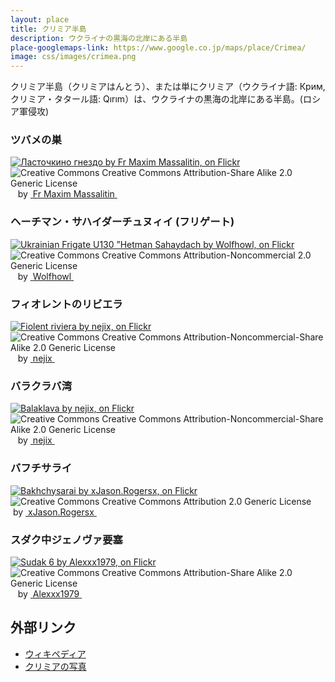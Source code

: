 ```yaml
---
layout: place
title: クリミア半島
description: ウクライナの黒海の北岸にある半島
place-googlemaps-link: https://www.google.co.jp/maps/place/Crimea/
image: css/images/crimea.png
---
```

<div class="header-wrapper">
クリミア半島（クリミアはんとう）、または単にクリミア（ウクライナ語: Крим, クリミア・タタール語: Qırım）は、ウクライナの黒海の北岸にある半島。(ロシア軍侵攻)
</div>

### ツバメの巣
<div about='https://farm5.static.flickr.com/4024/4662780391_64950c212c_b.jpg'><a href='https://www.flickr.com/photos/massalim/4662780391/' target='_blank'><img xmlns:dct='http://purl.org/dc/terms/' href='http://purl.org/dc/dcmitype/StillImage' rel='dct:type' src='https://farm5.static.flickr.com/4024/4662780391_64950c212c_b.jpg' alt='Ласточкино гнездо by Fr Maxim Massalitin, on Flickr' title='Ласточкино гнездо by Fr Maxim Massalitin, on Flickr' border='0'/></a><br/><a rel='license' href='http://creativecommons.org/licenses/by-sa/2.0/' target='_blank'><img src='http://i.creativecommons.org/l/by-sa/2.0/80x15.png' alt='Creative Commons Creative Commons Attribution-Share Alike 2.0 Generic License' title='Creative Commons Creative Commons Attribution-Share Alike 2.0 Generic License' border='0' align='left'></a>&nbsp; &nbsp;by&nbsp;<a href='https://www.flickr.com/people/massalim/' target='_blank'>&nbsp;</a><a xmlns:cc='http://creativecommons.org/ns#' rel='cc:attributionURL' property='cc:attributionName' href='https://www.flickr.com/people/massalim/' target='_blank'>Fr Maxim Massalitin</a><a href='http://www.imagecodr.org/' target='_blank'>&nbsp;</a></div>

### ヘーチマン・サハイダーチュヌィイ (フリゲート)
<div about='https://farm8.static.flickr.com/7119/7428049628_7611e29d68_b.jpg'><a href='https://www.flickr.com/photos/ashenwolf/7428049628/' target='_blank'><img xmlns:dct='http://purl.org/dc/terms/' href='http://purl.org/dc/dcmitype/StillImage' rel='dct:type' src='https://farm8.static.flickr.com/7119/7428049628_7611e29d68_b.jpg' alt='Ukrainian Frigate U130 &rdquo;Hetman Sahaydach by Wolfhowl, on Flickr' title='Ukrainian Frigate U130 &rdquo;Hetman Sahaydach by Wolfhowl, on Flickr' border='0'/></a><br/><a rel='license' href='http://creativecommons.org/licenses/by-nc/2.0/' target='_blank'><img src='http://i.creativecommons.org/l/by-nc/2.0/80x15.png' alt='Creative Commons Creative Commons Attribution-Noncommercial 2.0 Generic License' title='Creative Commons Creative Commons Attribution-Noncommercial 2.0 Generic License' border='0' align='left'></a>&nbsp; &nbsp;by&nbsp;<a href='https://www.flickr.com/people/ashenwolf/' target='_blank'>&nbsp;</a><a xmlns:cc='http://creativecommons.org/ns#' rel='cc:attributionURL' property='cc:attributionName' href='https://www.flickr.com/people/ashenwolf/' target='_blank'>Wolfhowl</a><a href='http://www.imagecodr.org/' target='_blank'>&nbsp;</a></div>

### フィオレントのリビエラ
<div about='https://farm7.static.flickr.com/6067/6147001554_d5dc0306f0_b.jpg'><a href='https://www.flickr.com/photos/23929337@N02/6147001554/' target='_blank'><img xmlns:dct='http://purl.org/dc/terms/' href='http://purl.org/dc/dcmitype/StillImage' rel='dct:type' src='https://farm7.static.flickr.com/6067/6147001554_d5dc0306f0_b.jpg' alt='Fiolent riviera by nejix, on Flickr' title='Fiolent riviera by nejix, on Flickr' border='0'/></a><br/><a rel='license' href='http://creativecommons.org/licenses/by-nc-sa/2.0/' target='_blank'><img src='http://i.creativecommons.org/l/by-nc-sa/2.0/80x15.png' alt='Creative Commons Creative Commons Attribution-Noncommercial-Share Alike 2.0 Generic License' title='Creative Commons Creative Commons Attribution-Noncommercial-Share Alike 2.0 Generic License' border='0' align='left'></a>&nbsp; &nbsp;by&nbsp;<a href='https://www.flickr.com/people/23929337@N02/' target='_blank'>&nbsp;</a><a xmlns:cc='http://creativecommons.org/ns#' rel='cc:attributionURL' property='cc:attributionName' href='https://www.flickr.com/people/23929337@N02/' target='_blank'>nejix</a><a href='http://www.imagecodr.org/' target='_blank'>&nbsp;</a></div>

### バラクラバ湾
<div about='https://farm7.static.flickr.com/6195/6146448977_d7f2d680af_b.jpg'><a href='https://www.flickr.com/photos/23929337@N02/6146448977/' target='_blank'><img xmlns:dct='http://purl.org/dc/terms/' href='http://purl.org/dc/dcmitype/StillImage' rel='dct:type' src='https://farm7.static.flickr.com/6195/6146448977_d7f2d680af_b.jpg' alt='Balaklava by nejix, on Flickr' title='Balaklava by nejix, on Flickr' border='0'/></a><br/><a rel='license' href='http://creativecommons.org/licenses/by-nc-sa/2.0/' target='_blank'><img src='http://i.creativecommons.org/l/by-nc-sa/2.0/80x15.png' alt='Creative Commons Creative Commons Attribution-Noncommercial-Share Alike 2.0 Generic License' title='Creative Commons Creative Commons Attribution-Noncommercial-Share Alike 2.0 Generic License' border='0' align='left'></a>&nbsp; &nbsp;by&nbsp;<a href='https://www.flickr.com/people/23929337@N02/' target='_blank'>&nbsp;</a><a xmlns:cc='http://creativecommons.org/ns#' rel='cc:attributionURL' property='cc:attributionName' href='https://www.flickr.com/people/23929337@N02/' target='_blank'>nejix</a><a href='http://www.imagecodr.org/' target='_blank'>&nbsp;</a></div>

### バフチサライ
<div about='https://farm4.static.flickr.com/3798/9718040894_92dfe66525_b.jpg'><a href='https://www.flickr.com/photos/restlessglobetrotter/9718040894/' target='_blank'><img xmlns:dct='http://purl.org/dc/terms/' href='http://purl.org/dc/dcmitype/StillImage' rel='dct:type' src='https://farm4.static.flickr.com/3798/9718040894_92dfe66525_b.jpg' alt='Bakhchysarai by xJason.Rogersx, on Flickr' title='Bakhchysarai by xJason.Rogersx, on Flickr' border='0'/></a><br/><a rel='license' href='http://creativecommons.org/licenses/by/2.0/' target='_blank'><img src='http://i.creativecommons.org/l/by/2.0/80x15.png' alt='Creative Commons Creative Commons Attribution 2.0 Generic License' title='Creative Commons Creative Commons Attribution 2.0 Generic License' border='0' align='left'></a>&nbsp; &nbsp;by&nbsp;<a href='https://www.flickr.com/people/restlessglobetrotter/' target='_blank'>&nbsp;</a><a xmlns:cc='http://creativecommons.org/ns#' rel='cc:attributionURL' property='cc:attributionName' href='https://www.flickr.com/people/restlessglobetrotter/' target='_blank'>xJason.Rogersx</a><a href='http://www.imagecodr.org/' target='_blank'>&nbsp;</a></div>

### スダク中ジェノヴァ要塞
<div about='https://farm3.static.flickr.com/2856/9549000716_60ea8982e5_b.jpg'><a href='https://www.flickr.com/photos/alexxx-malev/9549000716/' target='_blank'><img xmlns:dct='http://purl.org/dc/terms/' href='http://purl.org/dc/dcmitype/StillImage' rel='dct:type' src='https://farm3.static.flickr.com/2856/9549000716_60ea8982e5_b.jpg' alt='Sudak 6 by Alexxx1979, on Flickr' title='Sudak 6 by Alexxx1979, on Flickr' border='0'/></a><br/><a rel='license' href='http://creativecommons.org/licenses/by-sa/2.0/' target='_blank'><img src='http://i.creativecommons.org/l/by-sa/2.0/80x15.png' alt='Creative Commons Creative Commons Attribution-Share Alike 2.0 Generic License' title='Creative Commons Creative Commons Attribution-Share Alike 2.0 Generic License' border='0' align='left'></a>&nbsp; &nbsp;by&nbsp;<a href='https://www.flickr.com/people/alexxx-malev/' target='_blank'>&nbsp;</a><a xmlns:cc='http://creativecommons.org/ns#' rel='cc:attributionURL' property='cc:attributionName' href='https://www.flickr.com/people/alexxx-malev/' target='_blank'>Alexxx1979</a><a href='http://www.imagecodr.org/' target='_blank'>&nbsp;</a></div>

## 外部リンク

* <a href="http://ja.wikipedia.org/wiki/%E3%82%AF%E3%83%AA%E3%83%9F%E3%82%A2%E5%8D%8A%E5%B3%B6">ウィキペディア</a>
* <a href="http://travel.nationalgeographic.com/travel/best-trips-2013/crimea-ukraine-photos/">クリミアの写真</a>
